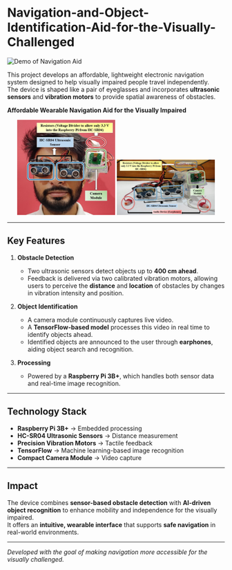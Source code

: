 # Navigation-and-Object-Identification-Aid-for-the-Visually-Challenged  

![Demo of Navigation Aid](Results_gif.gif)

This project develops an affordable, lightweight electronic navigation system designed to help visually impaired people travel independently.  
The device is shaped like a pair of eyeglasses and incorporates **ultrasonic sensors** and **vibration motors** to provide spatial awareness of obstacles.

**Affordable Wearable Navigation Aid for the Visually Impaired**
<p align="center">
  <img src="Labelled After Wearing.jpg" alt="Image 1" width="45%"/>
  <img src="Labelled Front Image.jpg" alt="Image 2" width="45%"/>
</p>

---

## Key Features
1. **Obstacle Detection**  
   - Two ultrasonic sensors detect objects up to **400 cm ahead**.  
   - Feedback is delivered via two calibrated vibration motors, allowing users to perceive the **distance** and **location** of obstacles by changes in vibration intensity and position.  

2. **Object Identification**  
   - A camera module continuously captures live video.  
   - A **TensorFlow-based model** processes this video in real time to identify objects ahead.  
   - Identified objects are announced to the user through **earphones**, aiding object search and recognition.  

3. **Processing**  
   - Powered by a **Raspberry Pi 3B+**, which handles both sensor data and real-time image recognition.

---

## Technology Stack
- **Raspberry Pi 3B+** → Embedded processing  
- **HC-SR04 Ultrasonic Sensors** → Distance measurement  
- **Precision Vibration Motors** → Tactile feedback  
- **TensorFlow** → Machine learning-based image recognition  
- **Compact Camera Module** → Video capture  

---

## Impact
The device combines **sensor-based obstacle detection** with **AI-driven object recognition** to enhance mobility and independence for the visually impaired.  
It offers an **intuitive, wearable interface** that supports **safe navigation** in real-world environments.

---

 *Developed with the goal of making navigation more accessible for the visually challenged.*
